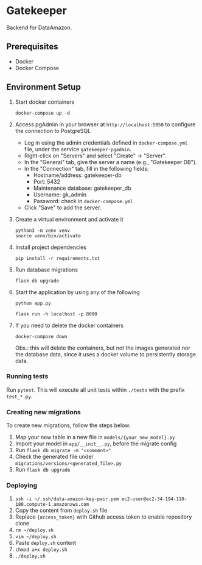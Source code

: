 # Gatekeeper

Backend for DataAmazon.

## Prerequisites

- Docker
- Docker Compose

## Environment Setup

1. Start docker containers

    ```
    docker-compose up -d
    ```

2. Access pgAdmin in your browser at `http://localhost:5050` to configure the connection to PostgreSQL
    - Log in using the admin credentials defined in `docker-compose.yml` file, under the service `gatekeeper-pgadmin`.
    - Right-click on "Servers" and select "Create" -> "Server".
    - In the "General" tab, give the server a name (e.g., "Gatekeeper DB").
    - In the "Connection" tab, fill in the following fields:
        - Hostname/address: gatekeeper-db
        - Port: 5432
        - Maintenance database: gatekeeper_db
        - Username: gk_admin
        - Password: check in `docker-compose.yml`
    - Click "Save" to add the server.

3. Create a virtual environment and activate it

    ```
    python3 -m venv venv
    source venv/bin/activate
    ```

4. Install project dependencies

    ```
    pip install -r requirements.txt
    ```

5. Run database migrations

    ```
    flask db upgrade
    ```

6. Start the application by using any of the following

    ```
    python app.py
    ```

    ```
    flask run -h localhost -p 8000
    ```

7. If you need to delete the docker containers

    ```
    docker-compose down
    ```

    Obs.: this will delete the containers, but not the images generated nor the database data, since it uses a docker volume to persistently storage data.

### Running tests

Run `pytest`. This will execute all unit tests within `./tests` with the prefix `test_*.py`.

### Creating new migrations

To create new migrations, follow the steps below.

1. Map your new table in a new file in `models/{your_new_model}.py`
2. Import your model in `app/__init__.py`, before the migrate config
3. Run `flask db migrate -m "<comment>"`
4. Check the generated file under `migrations/versions/<generated_file>.py`
5. Run `flask db upgrade`

### Deploying

1. `ssh -i ~/.ssh/data-amazon-key-pair.pem ec2-user@ec2-34-194-118-180.compute-1.amazonaws.com`
2. Copy the content from `deploy.sh` file
3. Replace `{access_token}` with Github access token to enable repository clone
4. `rm ~/deploy.sh`
5. `vim ~/deploy.sh`
6. Paste `deploy.sh` content
7. `chmod a+x deploy.sh`
8. `./deploy.sh`